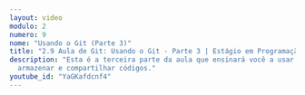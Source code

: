 ```yaml
---
layout: video
modulo: 2
numero: 9
nome: "Usando o Git (Parte 3)"
title: "2.9 Aula de Git: Usando o Git - Parte 3 | Estágio em Programação"
description: "Esta é a terceira parte da aula que ensinará você a usar Git para
  armazenar e compartilhar códigos."
youtube_id: "YaGKafdcnf4"
---
```


